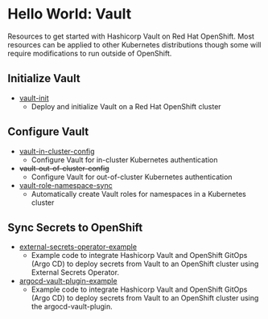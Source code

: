 # Hello World: Vault

Resources to get started with Hashicorp Vault on Red Hat OpenShift. Most resources can be applied to other Kubernetes distributions though some will require modifications to run outside of OpenShift.

## Initialize Vault

- [vault-init](https://github.com/hello-world-vault/vault-init)
	- Deploy and initialize Vault on a Red Hat OpenShift cluster

## Configure Vault

- [vault-in-cluster-config](https://github.com/hello-world-vault/vault-in-cluster-config)
	- Configure Vault for in-cluster Kubernetes authentication 
- <s>vault-out-of-cluster-config</s>
	- Configure Vault for out-of-cluster Kubernetes authentication
- [vault-role-namespace-sync](https://github.com/hello-world-vault/vault-role-namespace-sync)
	- Automatically create Vault roles for namespaces in a Kubernetes cluster 

## Sync Secrets to OpenShift

- [external-secrets-operator-example](https://github.com/hello-world-vault/external-secrets-operator-example)
	- Example code to integrate Hashicorp Vault and OpenShift GitOps (Argo CD) to deploy secrets from Vault to an OpenShift cluster using External Secrets Operator.
- [argocd-vault-plugin-example](https://github.com/hello-world-vault/argo-vault-plugin-example)
	- Example code to integrate Hashicorp Vault and OpenShift GitOps (Argo CD) to deploy secrets from Vault to an OpenShift cluster using the argocd-vault-plugin. 
